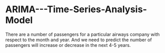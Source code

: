 # ARIMA---Time-Series-Analysis-Model
There are a number of passengers for a particular airways company with respect to the month and year. And we need to predict the number of passengers will increase or decrease in the next 4-5 years.
